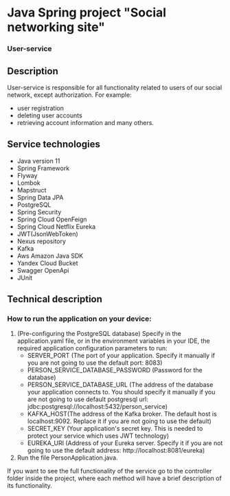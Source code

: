 # Java Spring project "Social networking site"
### User-service
## Description
User-service is responsible for all functionality related to users of our social network, except authorization. For example: 
- user registration
- deleting user accounts
- retrieving account information and many others.
## Service technologies
- Java version 11
- Spring Framework
- Flyway
- Lombok
- Mapstruct
- Spring Data JPA
- PostgreSQL
- Spring Security
- Spring Cloud OpenFeign
- Spring Cloud Netflix Eureka
- JWT(JsonWebToken)
- Nexus repository
- Kafka
- Aws Amazon Java SDK
- Yandex Cloud Bucket
- Swagger OpenApi
- JUnit
## Technical description
### How to run the application on your device:
1. (Pre-configuring the PostgreSQL database) Specify in the application.yaml file, or in the environment variables in your IDE, the required application configuration parameters to run:
    - SERVER_PORT (The port of your application. Specify it manually if you are not going to use the default port: 8083)
    - PERSON_SERVICE_DATABASE_PASSWORD (Password for the database)
    - PERSON_SERVICE_DATABASE_URL (The address of the database your application connects to. You should specify it manually if you are not going to use default postgresql url: jdbc:postgresql://localhost:5432/person_service)
    - KAFKA_HOST(The address of the Kafka broker. The default host is localhost:9092. Replace it if you are not going to use the default)
    - SECRET_KEY (Your application's secret key. This is needed to protect your service which uses JWT technology)
    - EUREKA_URI (Address of your Eureka server. Specify it if you are not going to use the default address: http://localhost:8081/eureka)
2. Run the file PersonApplication.java.

If you want to see the full functionality of the service go to the controller folder inside the project, where each method will have a brief description of its functionality.

